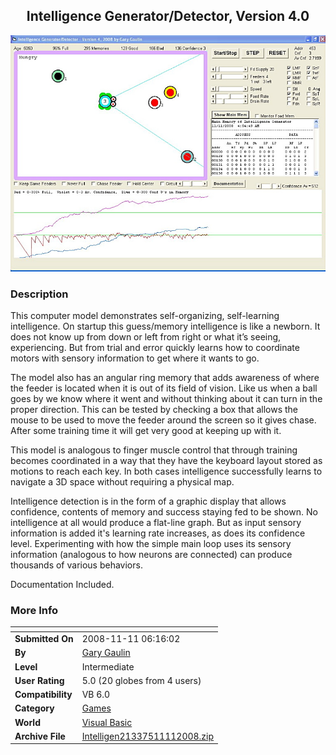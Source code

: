 ﻿<div align="center">

## Intelligence Generator/Detector, Version 4\.0

<img src="PIC2008111122419271.jpg">
</div>

### Description

This computer model demonstrates self-organizing, self-learning intelligence. On startup this guess/memory intelligence is like a newborn. It does not know up from down or left from right or what it&#8217;s seeing, experiencing. But from trial and error quickly learns how to coordinate motors with sensory information to get where it wants to go.

The model also has an angular ring memory that adds awareness of where the feeder is located when it is out of its field of vision. Like us when a ball goes by we know where it went and without thinking about it can turn in the proper direction. This can be tested by checking a box that allows the mouse to be used to move the feeder around the screen so it gives chase. After some training time it will get very good at keeping up with it.

This model is analogous to finger muscle control that through training becomes coordinated in a way that they have the keyboard layout stored as motions to reach each key. In both cases intelligence successfully learns to navigate a 3D space without requiring a physical map.

Intelligence detection is in the form of a graphic display that allows confidence, contents of memory and success staying fed to be shown. No intelligence at all would produce a flat-line graph. But as input sensory information is added it's learning rate increases, as does its confidence level. Experimenting with how the simple main loop uses its sensory information (analogous to how neurons are connected) can produce thousands of various behaviors.

Documentation Included.
 
### More Info
 


<span>             |<span>
---                |---
**Submitted On**   |2008-11-11 06:16:02
**By**             |[Gary Gaulin](https://github.com/Planet-Source-Code/PSCIndex/blob/master/ByAuthor/gary-gaulin.md)
**Level**          |Intermediate
**User Rating**    |5.0 (20 globes from 4 users)
**Compatibility**  |VB 6\.0
**Category**       |[Games](https://github.com/Planet-Source-Code/PSCIndex/blob/master/ByCategory/games__1-38.md)
**World**          |[Visual Basic](https://github.com/Planet-Source-Code/PSCIndex/blob/master/ByWorld/visual-basic.md)
**Archive File**   |[Intelligen21337511112008\.zip](https://github.com/Planet-Source-Code/gary-gaulin-intelligence-generator-detector-version-4-0__1-71381/archive/master.zip)









